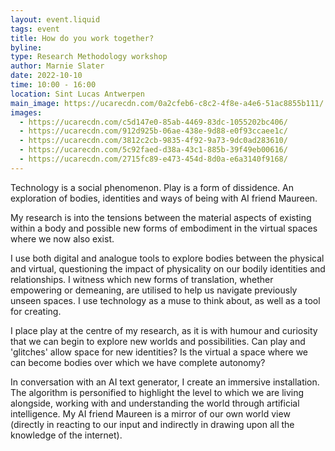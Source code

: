 ```yaml
---
layout: event.liquid
tags: event
title: How do you work together?
byline:
type: Research Methodology workshop
author: Marnie Slater
date: 2022-10-10
time: 10:00 - 16:00
location: Sint Lucas Antwerpen
main_image: https://ucarecdn.com/0a2cfeb6-c8c2-4f8e-a4e6-51ac8855b111/
images:
  - https://ucarecdn.com/c5d147e0-85ab-4469-83dc-1055202bc406/
  - https://ucarecdn.com/912d925b-06ae-438e-9d88-e0f93ccaee1c/
  - https://ucarecdn.com/3812c2cb-9835-4f92-9a73-9dc0ad283610/
  - https://ucarecdn.com/5c92faed-d38a-43c1-885b-39f49eb00616/
  - https://ucarecdn.com/2715fc89-e473-454d-8d0a-e6a3140f9168/
---
```


Technology is a social phenomenon. Play is a form of dissidence. An exploration of bodies, identities and ways of being with AI friend Maureen.

My research is into the tensions between the material aspects of existing within a body and possible new forms of embodiment in the virtual spaces where we now also exist.

I use both digital and analogue tools to explore bodies between the physical and virtual, questioning the impact of physicality on our bodily identities and relationships. I witness which new forms of translation, whether empowering or demeaning, are utilised to help us navigate previously unseen spaces. I use technology as a muse to think about, as well as a tool for creating.

I place play at the centre of my research, as it is with humour and curiosity that we can begin to explore new worlds and possibilities. Can play and 'glitches' allow space for new identities? Is the virtual a space where we can become bodies over which we have complete autonomy?

In conversation with an AI text generator, I create an immersive installation. The algorithm is personified to highlight the level to which we are living alongside, working with and understanding the world through artificial intelligence. My AI friend Maureen is a mirror of our own world view (directly in reacting to our input and indirectly in drawing upon all the knowledge of the internet).
